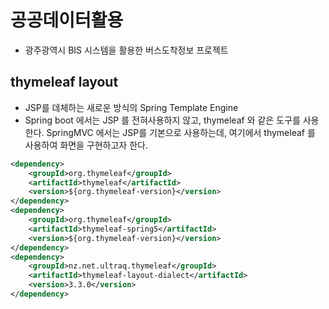 # 공공데이터활용
- 광주광역시 BIS 시스템을 활용한 버스도착정보 프로젝트

## thymeleaf layout
- JSP를 데체하는 새로운 방식의 Spring Template Engine
- Spring boot 에서는 JSP 를 전혀사용하지 않고, thymeleaf 와 같은 도구를 사용한다. SpringMVC 에서는 JSP를 기본으로 사용하는데, 여기에서 thymeleaf 를 사용하여 화면을 구현하고자 한다.
```xml
<dependency>
	<groupId>org.thymeleaf</groupId>
	<artifactId>thymeleaf</artifactId>
	<version>${org.thymeleaf-version}</version>
</dependency>
<dependency>
	<groupId>org.thymeleaf</groupId>
	<artifactId>thymeleaf-spring5</artifactId>
	<version>${org.thymeleaf-version}</version>
</dependency>
<dependency>
	<groupId>nz.net.ultraq.thymeleaf</groupId>
	<artifactId>thymeleaf-layout-dialect</artifactId>
	<version>3.3.0</version>
</dependency>
```